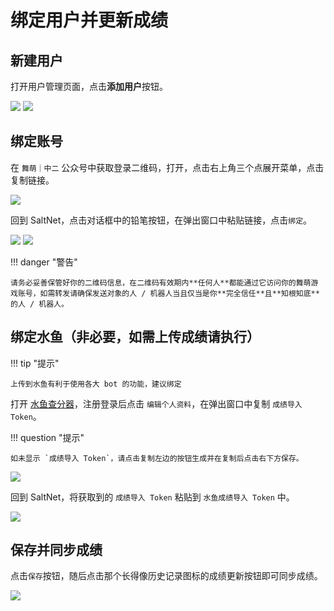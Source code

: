 # 绑定用户并更新成绩

## 新建用户

打开用户管理页面，点击**添加用户**按钮。

![](../img/bind/step1.png)
![](../img/bind/step2.png)

## 绑定账号

在 `舞萌｜中二` 公众号中获取登录二维码，打开，点击右上角三个点展开菜单，点击复制链接。

![](../img/bind/step4.png)

回到 SaltNet，点击对话框中的铅笔按钮，在弹出窗口中粘贴链接，点击`绑定`。

![](../img/bind/step3.png)
![](../img/bind/step5.png)

!!! danger "警告"

    请务必妥善保管好你的二维码信息，在二维码有效期内**任何人**都能通过它访问你的舞萌游戏账号，如需转发请确保发送对象的人 / 机器人当且仅当是你**完全信任**且**知根知底**的人 / 机器人。

## 绑定水鱼（非必要，如需上传成绩请执行）

!!! tip "提示"

    上传到水鱼有利于使用各大 bot 的功能，建议绑定

打开 [水鱼查分器](https://www.diving-fish.com/maimaidx/prober/)，注册登录后点击 `编辑个人资料`，在弹出窗口中复制 `成绩导入 Token`。

!!! question "提示"

    如未显示 `成绩导入 Token`，请点击复制左边的按钮生成并在复制后点击右下方保存。

![](../img/bind/step6.png)

回到 SaltNet，将获取到的 `成绩导入 Token` 粘贴到 `水鱼成绩导入 Token` 中。

![](../img/bind/step7.png)

## 保存并同步成绩

点击`保存`按钮，随后点击那个长得像历史记录图标的成绩更新按钮即可同步成绩。

![](../img/bind/step8.png)